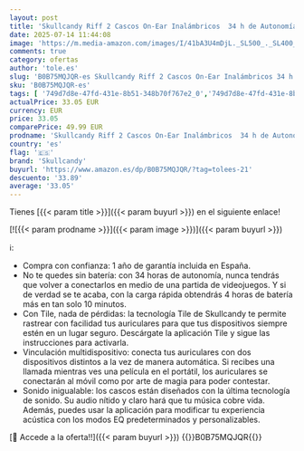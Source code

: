 ```yaml
---
layout: post
title: 'Skullcandy Riff 2 Cascos On-Ear Inalámbricos  34 h de Autonomía  Micrófono  Compatibles con iPhone Android y Dispositivos Bluetooth - Negro'
date: 2025-07-14 11:44:08
image: 'https://m.media-amazon.com/images/I/41bA3U4mDjL._SL500_._SL400_.jpg'
comments: true
category: ofertas
author: 'tole.es'
slug: 'B0B75MQJQR-es Skullcandy Riff 2 Cascos On-Ear Inalámbricos 34 h de...'
sku: 'B0B75MQJQR-es'
tags: [ '749d7d8e-47fd-431e-8b51-348b70f767e2_0','749d7d8e-47fd-431e-8b51-348b70f767e2_101','749d7d8e-47fd-431e-8b51-348b70f767e2_4701','749d7d8e-47fd-431e-8b51-348b70f767e2_8501','749d7d8e-47fd-431e-8b51-348b70f767e2_9101','Arborist Merchandising Root','Audio & Sound','Auriculares circumaurales','Auriculares para equipo de audio','Auriculares y accesorios','CML-Tech','Electrónica','Los favoritos de nuestros clientes: Electrónica','Self Service','Special Features Stores','Tech all','Top Brands Headphones Selection','Top brands in Electronics','android','skullcandy','🇪🇸', ]
actualPrice: 33.05 EUR
currency: EUR
price: 33.05
comparePrice: 49.99 EUR
prodname: 'Skullcandy Riff 2 Cascos On-Ear Inalámbricos  34 h de Autonomía  Micrófono  Compatibles con iPhone Android y Dispositivos Bluetooth - Negro'
country: 'es'
flag: '🇪🇸'
brand: 'Skullcandy'
buyurl: 'https://www.amazon.es/dp/B0B75MQJQR/?tag=tolees-21'
descuento: '33.89'
average: '33.05'
---
```


Tienes [{{< param title >}}]({{< param buyurl >}}) en el siguiente enlace!

[![{{< param prodname >}}]({{< param image >}})]({{< param buyurl >}})

ℹ️:

- Compra con confianza: 1 año de garantía incluida en España.
- No te quedes sin batería: con 34 horas de autonomía, nunca tendrás que volver a conectarlos en medio de una partida de videojuegos. Y si de verdad se te acaba, con la carga rápida obtendrás 4 horas de batería más en tan solo 10 minutos.
- Con Tile, nada de pérdidas: la tecnología Tile de Skullcandy te permite rastrear con facilidad tus auriculares para que tus dispositivos siempre estén en un lugar seguro. Descárgate la aplicación Tile y sigue las instrucciones para activarla.
- Vinculación multidispositivo: conecta tus auriculares con dos dispositivos distintos a la vez de manera automática. Si recibes una llamada mientras ves una película en el portátil, los auriculares se conectarán al móvil como por arte de magia para poder contestar.
- Sonido inigualable: los cascos están diseñados con la última tecnología de sonido. Su audio nítido y claro hará que tu música cobre vida. Además, puedes usar la aplicación para modificar tu experiencia acústica con los modos EQ predeterminados y personalizables.

[🛒 Accede a la oferta!!]({{< param buyurl >}})
{{<world>}}B0B75MQJQR{{</world>}}
